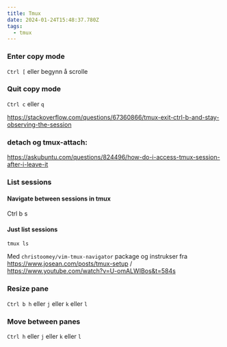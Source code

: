 ```yaml
---
title: Tmux
date: 2024-01-24T15:48:37.780Z
tags:
  - tmux
---
```

### Enter copy mode

`Ctrl [` eller begynn å scrolle

### Quit copy mode

`Ctrl c` eller `q`

<https://stackoverflow.com/questions/67360866/tmux-exit-ctrl-b-and-stay-observing-the-session>

### detach og tmux-attach:

<https://askubuntu.com/questions/824496/how-do-i-access-tmux-session-after-i-leave-it>

### List sessions

#### Navigate between sessions in tmux

Ctrl b s

#### Just list sessions

`tmux ls`

Med `christoomey/vim-tmux-navigator` package og instrukser fra <https://www.josean.com/posts/tmux-setup> / <https://www.youtube.com/watch?v=U-omALWIBos&t=584s>

### Resize pane

`Ctrl b h` eller `j` eller `k` eller `l`

### Move between panes

`Ctrl h` eller `j` eller `k` eller `l`
